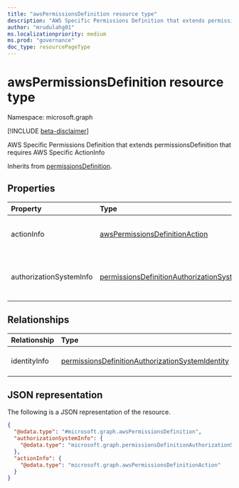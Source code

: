 ```yaml
---
title: "awsPermissionsDefinition resource type"
description: "AWS Specific Permissions Definition that extends permissionsDefinition that requires AWS Specific ActionInfo."
author: "mrudulahg01"
ms.localizationpriority: medium
ms.prod: "governance"
doc_type: resourcePageType
---
```


# awsPermissionsDefinition resource type

Namespace: microsoft.graph

[!INCLUDE [beta-disclaimer](../../includes/beta-disclaimer.md)]

AWS Specific Permissions Definition that extends permissionsDefinition that requires AWS Specific ActionInfo

Inherits from [permissionsDefinition](../resources/permissionsdefinition.md).

## Properties
|Property|Type|Description|
|:---|:---|:---|
|actionInfo|[awsPermissionsDefinitionAction](../resources/awspermissionsdefinitionaction.md)|The actions the identity will have as part of the permission.|
|authorizationSystemInfo|[permissionsDefinitionAuthorizationSystem](../resources/permissionsdefinitionauthorizationsystem.md)|Info about the authorization system to assign permissions on. Inherited from [permissionsDefinition](../resources/permissionsdefinition.md).|

## Relationships
|Relationship|Type|Description|
|:---|:---|:---|
|identityInfo|[permissionsDefinitionAuthorizationSystemIdentity](../resources/permissionsdefinitionauthorizationsystemidentity.md)|The identity receiving the actionInfo. Inherited from [microsoft.graph.permissionsDefinition](../resources/permissionsdefinition.md)|

## JSON representation
The following is a JSON representation of the resource.
<!-- {
  "blockType": "resource",
  "@odata.type": "microsoft.graph.awsPermissionsDefinition"
}
-->
``` json
{
  "@odata.type": "#microsoft.graph.awsPermissionsDefinition",
  "authorizationSystemInfo": {
    "@odata.type": "microsoft.graph.permissionsDefinitionAuthorizationSystem"
  },
  "actionInfo": {
    "@odata.type": "microsoft.graph.awsPermissionsDefinitionAction"
  }
}
```

